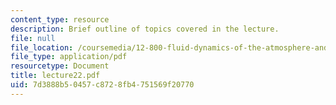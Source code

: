 ```yaml
---
content_type: resource
description: Brief outline of topics covered in the lecture.
file: null
file_location: /coursemedia/12-800-fluid-dynamics-of-the-atmosphere-and-ocean-fall-2004/7d3888b50457c8728fb4751569f20770_lecture22.pdf
file_type: application/pdf
resourcetype: Document
title: lecture22.pdf
uid: 7d3888b5-0457-c872-8fb4-751569f20770
---
```

